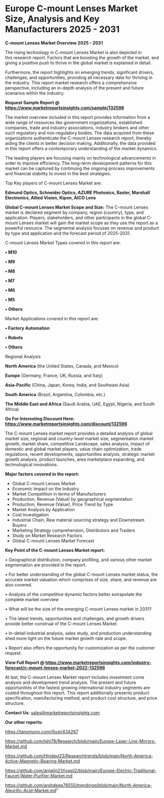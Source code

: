 # Europe C-mount Lenses Market Size, Analysis and Key Manufacturers 2025 - 2031

<Strong> C-mount Lenses Market Overview 2025 - 2031</strong>

The rising technology in C-mount Lenses Market is also depicted in this research report. Factors that are boosting the growth of the market, and giving a positive push to thrive in the global market is explained in detail.

Furthermore, the report highlights on emerging trends, significant drivers, challenges, and opportunities, providing all necessary data for thriving in the industry. This report market research offers a comprehensive perspective, including an in-depth analysis of the present and future scenarios within the industry.

<strong>Request Sample Report @ <a href=https://www.marketreportsinsights.com/sample/132596>https://www.marketreportsinsights.com/sample/132596</a></strong>

The market overview included in this report provides information from a wide range of resources like government organizations, established companies, trade and industry associations, industry brokers and other such regulatory and non-regulatory bodies. The data acquired from these organizations authenticate the C-mount Lenses research report, thereby aiding the clients in better decision making. Additionally, the data provided in this report offers a contemporary understanding of the market dynamics.

The leading players are focusing mainly on technological advancements in order to improve efficiency. The long-term development patterns for this market can be captured by continuing the ongoing process improvements and financial stability to invest in the best strategies.

Top Key players of C-mount Lenses Market are:

<strong>Edmund Optics, Schneider Optics, AZURE Photonics, Basler, Marshall Electronics, Allied Vision, Kipon, AICO Lens</strong>

<strong><b>Global C-mount Lenses Market Scope and Size:</b></strong>
The C-mount Lenses market is declared segment by company, region (country), type, and application. Players, stakeholders, and other participants in the global C-mount Lenses market will gain the market scope as they use the report as a powerful resource. The segmental analysis focuses on revenue and product by type and application and the forecast period of 2025-2031.

C-mount Lenses Market Types covered in this report are:

<strong>• M10

• M9

• M8

• M7

• M6

• M5

• Others</strong>

Market Applications covered in this report are:

<strong>• Factory Automation

• Robots

• Others</strong> 

Regional Analysis

<strong>North America</strong> (the United States, Canada, and Mexico)

<strong>Europe</strong> (Germany, France, UK, Russia, and Italy)

<strong>Asia-Pacific</strong> (China, Japan, Korea, India, and Southeast Asia)

<strong>South America</strong> (Brazil, Argentina, Colombia, etc.)

<strong>The Middle East and Africa</strong> (Saudi Arabia, UAE, Egypt, Nigeria, and South Africa)

<strong>Go For Interesting Discount Here: <a href=https://www.marketreportsinsights.com/discount/132596>https://www.marketreportsinsights.com/discount/132596</a></strong>

The C-mount Lenses market report provides a detailed analysis of global market size, regional and country-level market size, segmentation market growth, market share, competitive Landscape, sales analysis, impact of domestic and global market players, value chain optimization, trade regulations, recent developments, opportunities analysis, strategic market growth analysis, product launches, area marketplace expanding, and technological innovations.

<strong><b>Major factors covered in the report:</b></strong>
<ul>
  <li>Global C-mount Lenses Market </li>
  <li>Economic Impact on the Industry</li>
  <li>Market Competition in terms of Manufacturers</li>
  <li>Production, Revenue (Value) by geographical segmentation</li>
  <li>Production, Revenue (Value), Price Trend by Type</li>
  <li>Market Analysis by Application</li>
  <li>Cost Investigation</li>
  <li>Industrial Chain, Raw material sourcing strategy and Downstream Buyers</li>
  <li>Marketing Strategy comprehension, Distributors and Traders</li>
  <li>Study on Market Research Factors</li>
  <li>Global C-mount Lenses Market Forecast</li>
</ul>

<strong><b>Key Point of the C-mount Lenses Market report:</b></strong>

• Geographical distribution, company profiling, and various other market segmentation are provided in the report.

• For better understanding of the global C-mount Lenses market status, the accurate market valuation which comprises of size, share, and revenue are also covered.

• Analysis of the competitive dynamic factors better extrapolate the complete market overview

• What will be the size of the emerging C-mount Lenses market in 2031?

• The latest trends, opportunities and challenges, and growth drivers provide better construal of the C-mount Lenses Market.

• In-detail industrial analysis, sales study, and production understanding shed more light on the future market growth rate and scope.

• Report also offers the opportunity for customization as per the customer request.

<strong><b>View Full Report @ <a href=https://www.marketreportsinsights.com/industry-forecast/c-mount-lenses-market-2022-132596>https://www.marketreportsinsights.com/industry-forecast/c-mount-lenses-market-2022-132596</a></b></strong>


At last, the C-mount Lenses Market report includes investment come analysis and development trend analysis. The present and future opportunities of the fastest growing international industry segments are coated throughout this report. This report additionally presents product specification, manufacturing method, and product cost structure, and price structure.

<strong>Contact Us:</strong>
sales@marketreportsinsights.com

<strong>Our other reports:</strong>

<a href=https://tanomuno.com/illust/434267>https://tanomuno.com/illust/434267</a>

<a href=https://github.com/Ishi78/Research/blob/main/Europe-Laser-Line-Mirrors-Market.md>https://github.com/Ishi78/Research/blob/main/Europe-Laser-Line-Mirrors-Market.md</a>

<a href=https://github.com/Hindavi23/Researchtrends/blob/main/North-America-Active-Magnetic-Bearing-Market.md>https://github.com/Hindavi23/Researchtrends/blob/main/North-America-Active-Magnetic-Bearing-Market.md</a>

<a href=https://github.com/anjaliiii21/tyagii2/blob/main/Europe-Electric-Traditional-Faucet-Water-Purifier-Market.md>https://github.com/anjaliiii21/tyagii2/blob/main/Europe-Electric-Traditional-Faucet-Water-Purifier-Market.md</a>

<a href=https://github.com/arshdeep76555/trendingg/blob/main/North-America-Aleuritic-Acid-Market.md>https://github.com/arshdeep76555/trendingg/blob/main/North-America-Aleuritic-Acid-Market.md</a>"
